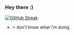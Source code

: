 ### Hey there :)


[![GitHub Streak](https://streak-stats.demolab.com?user=0x1eo&theme=highcontrast)](https://git.io/streak-stats)

- 🔥 don't know what i'm doing 